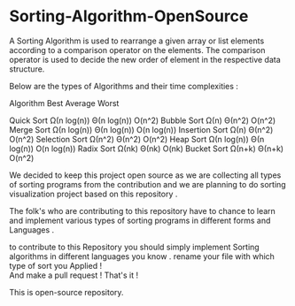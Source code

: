 # Sorting-Algorithm-OpenSource

A Sorting Algorithm is used to rearrange a given array or list elements according to a comparison operator on the elements. The comparison operator is used to decide the new order of element in the respective data structure.

Below are the types of Algorithms and their time complexities :

Algorithm	             Best        	 Average       			Worst
	
Quick Sort	        Ω(n log(n))	 		 Θ(n log(n))	      O(n^2)
Bubble Sort	          Ω(n)						Θ(n^2)						O(n^2)
Merge Sort					Ω(n log(n))			Θ(n log(n))				O(n log(n))
Insertion Sort				Ω(n)						Θ(n^2)						O(n^2)
Selection Sort			 Ω(n^2)						Θ(n^2)						O(n^2)
Heap Sort						Ω(n log(n))			Θ(n log(n))				O(n log(n))
Radix Sort						Ω(nk)						Θ(nk)							O(nk)
Bucket Sort						Ω(n+k)					Θ(n+k)						O(n^2)

We decided to keep this project open source as we are collecting all types of sorting programs from the contribution and we are planning to do sorting visualization 
project based on this repository . 

The folk's who are contributing to this repository have to chance to learn and implement various types of sorting programs in different forms and Languages .


to contribute to this Repository you should simply implement Sorting algorithms in different languages you know .
rename your file with which type of sort you Applied !  
And make a pull request !
That's it !

This is open-source repository.
